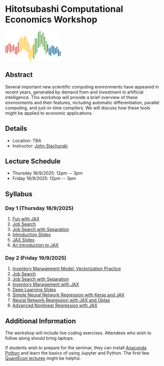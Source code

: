 # Hitotsubashi Computational Economics Workshop

![](qe-logo-large.png)

## Abstract

Several important new scientific computing environments have appeared in recent
years, generated by demand from and investment in artificial intelligence. This
workshop will provide a brief overview of these environments and their features,
including automatic differentiation, parallel computing, and just-in-time
compilers. We will discuss how these tools might be applied to economic
applications.  


## Details

* Location: TBA
* Instructor: [John Stachurski](https://johnstachurski.net/)

## Lecture Schedule

* Thursday 18/9/2025: 12pm -- 3pm
* Friday 19/9/2025: 12pm -- 3pm

## Syllabus

### Day 1 (Thursday 18/9/2025)

1. [Fun with JAX](day_1/fun_with_jax.md)
2. [Job Search](day_1/job_search.md)
3. [Job Search with Separation](day_1/markov_js_with_sep.md)
4. [Introduction Slides](day_1/intro_slides/intro.pdf)
5. [JAX Slides](day_1/jax_slides/jax.pdf)
6. [An Introduction to JAX](day_1/jax_intro.md)

### Day 2 (Friday 19/9/2025)

1. [Inventory Management Model: Vectorization Practice](day_2/vectorization_example.md)
2. [Job Search](day_2/job_search.md)
3. [Job Search with Separation](day_2/markov_js_with_sep.md)
4. [Inventory Management with JAX](day_2/inventory_model.md)
5. [Deep Learning Slides](day_2/dl_slides/anns.pdf)
6. [Simple Neural Network Regression with Keras and JAX](day_2/keras.md)
7. [Neural Network Regression with JAX and Optax](day_2/jax_nn.md)
8. [Advanced Nonlinear Regression with JAX](day_2/extended_jax_nn.md)


## Additional Information

The workshop will include live coding exercises. Attendees who wish to follow
along should bring laptops.

If students wish to prepare for the seminar, they can install [Anaconda Python](https://www.anaconda.com/download) and learn the basics of using Jupyter and Python.  The first few [QuantEcon lectures](https://python-programming.quantecon.org/intro.html) might be helpful.

